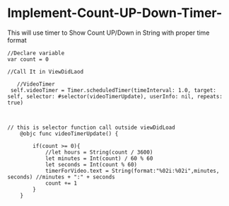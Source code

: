 # Implement-Count-UP-Down-Timer-
This will use timer to Show Count UP/Down in String with proper time format


```
//Declare variable
var count = 0

//Call It in ViewDidLaod

   //VideoTimer
 self.videoTimer = Timer.scheduledTimer(timeInterval: 1.0, target: self, selector: #selector(videoTimerUpdate), userInfo: nil, repeats: true)



// this is selector function call outside viewDidLoad 
    @objc func videoTimerUpdate() {
        
        if(count >= 0){
            //let hours = String(count / 3600)
            let minutes = Int(count) / 60 % 60 
            let seconds = Int(count % 60)
            timerForVideo.text = String(format:"%02i:%02i",minutes, seconds) //minutes + ":" + seconds
            count += 1
        }
    }
